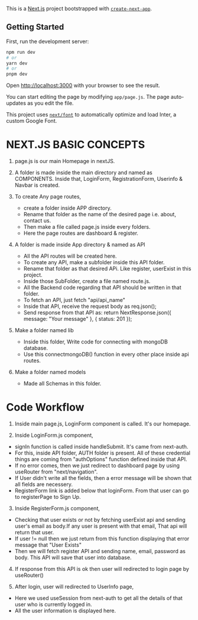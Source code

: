 This is a [Next.js](https://nextjs.org/) project bootstrapped with [`create-next-app`](https://github.com/vercel/next.js/tree/canary/packages/create-next-app).

## Getting Started

First, run the development server:

```bash
npm run dev
# or
yarn dev
# or
pnpm dev
```

Open [http://localhost:3000](http://localhost:3000) with your browser to see the result.

You can start editing the page by modifying `app/page.js`. The page auto-updates as you edit the file.

This project uses [`next/font`](https://nextjs.org/docs/basic-features/font-optimization) to automatically optimize and load Inter, a custom Google Font.

# NEXT.JS BASIC CONCEPTS

1. page.js is our main Homepage in nextJS.

2. A folder is made inside the main directory and named as COMPONENTS. Inside that, LoginForm, RegistrationForm, Userinfo & Navbar is created.

3. To create Any page routes,

   - create a folder inside APP directory.
   - Rename that folder as the name of the desired page i.e. about, contact us.
   - Then make a file called page.js inside every folders.
   - Here the page routes are dashboard & register.

4. A folder is made inside App directory & named as API

   - All the API routes will be created here.
   - To create any API, make a subfolder inside this API folder.
   - Rename that folder as that desired APi. Like register, userExist in this project.
   - Inside those SubFolder, create a file named route.js.
   - All the Backend code regarding that API should be written in that folder.
   - To fetch an API, just fetch "api/api_name"
   - Inside that API, receive the request body as req.json();
   - Send response from that API as: return NextResponse.json({ message: "Your message" }, { status: 201 });

5. Make a folder named lib

   - Inside this folder, Write code for connecting with mongoDB database.
   - Use this connectmongoDB() function in every other place inside api routes.

6. Make a folder named models

   - Made all Schemas in this folder.

# Code Workflow

1. Inside main page.js, LoginForm component is called. It's our homepage.

2. Inside LoginForm.js component,

- signIn function is called inside handleSubmit. It's came from next-auth.
- For this, inside API folder, AUTH folder is present.
  All of these credential things are coming from "authOptions" function defined inside that API.
- If no error comes, then we just redirect to dashboard page by using useRouter from "next/navigation".
- If User didn't write all the fields, then a error message will be shown that all fields are necessery.
- RegisterForm link is added below that loginForm. From that user can go to registerPage to Sign Up.

3. Inside RegisterForm.js component,

- Checking that user exists or not by fetching userExist api and sending user's email as body.If any user is present with that email, That api will return that user.
- If user != null then we just return from this function displaying that error message that "User Exists"
- Then we will fetch register API and sending name, email, password as body. This API will save that user into database.

4. If response from this API is ok then user will redirected to login page by useRouter()

5. After login, user will redirected to UserInfo page,

- Here we used useSession from next-auth to get all the details of that user who is currently logged in.
- All the user information is displayed here.
